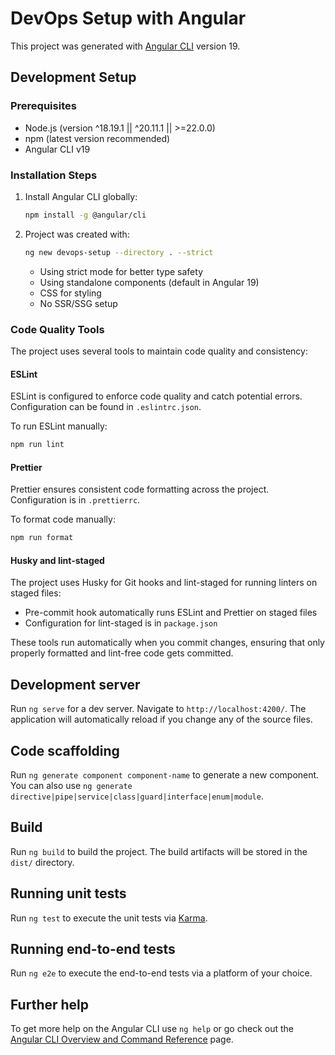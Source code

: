 # DevOps Setup with Angular

This project was generated with [Angular CLI](https://github.com/angular/angular-cli) version 19.

## Development Setup

### Prerequisites

- Node.js (version ^18.19.1 || ^20.11.1 || >=22.0.0)
- npm (latest version recommended)
- Angular CLI v19

### Installation Steps

1. Install Angular CLI globally:

   ```bash
   npm install -g @angular/cli
   ```

2. Project was created with:
   ```bash
   ng new devops-setup --directory . --strict
   ```
   - Using strict mode for better type safety
   - Using standalone components (default in Angular 19)
   - CSS for styling
   - No SSR/SSG setup

### Code Quality Tools

The project uses several tools to maintain code quality and consistency:

#### ESLint

ESLint is configured to enforce code quality and catch potential errors. Configuration can be found in `.eslintrc.json`.

To run ESLint manually:

```bash
npm run lint
```

#### Prettier

Prettier ensures consistent code formatting across the project. Configuration is in `.prettierrc`.

To format code manually:

```bash
npm run format
```

#### Husky and lint-staged

The project uses Husky for Git hooks and lint-staged for running linters on staged files:

- Pre-commit hook automatically runs ESLint and Prettier on staged files
- Configuration for lint-staged is in `package.json`

These tools run automatically when you commit changes, ensuring that only properly formatted and lint-free code gets committed.

## Development server

Run `ng serve` for a dev server. Navigate to `http://localhost:4200/`. The application will automatically reload if you change any of the source files.

## Code scaffolding

Run `ng generate component component-name` to generate a new component. You can also use `ng generate directive|pipe|service|class|guard|interface|enum|module`.

## Build

Run `ng build` to build the project. The build artifacts will be stored in the `dist/` directory.

## Running unit tests

Run `ng test` to execute the unit tests via [Karma](https://karma-runner.github.io).

## Running end-to-end tests

Run `ng e2e` to execute the end-to-end tests via a platform of your choice.

## Further help

To get more help on the Angular CLI use `ng help` or go check out the [Angular CLI Overview and Command Reference](https://angular.io/cli) page.
